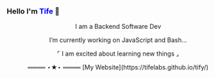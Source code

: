 ### Hello I'm <font color="blue">Tife</font> 👋
<p align="center">
I am a Backend Software Dev
</p>

<p align="center">
 I’m currently working on JavaScript and Bash...
</p>

<p align="center">
⌜ I am excited about learning new things ⌟
</p>

<p align="center">
════ ⋆★⋆ ════
[My Website](https://tifelabs.github.io/tify/)
</p>
